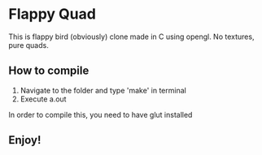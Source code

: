 <h1>Flappy Quad</h1>

<p>This is flappy bird (obviously) clone made in C using opengl. No textures, pure quads.</p>
<h2>How to compile </h2>
<ol>
<li>Navigate to the folder and type 'make' in terminal</li>
<li>Execute a.out</li>
</ol>
<p>In order to compile this, you need to have glut installed</p>
<h2>Enjoy!</h2>
